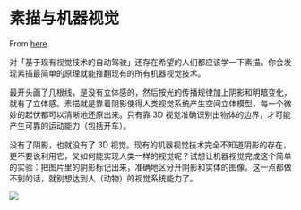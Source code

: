 # 素描与机器视觉

From [here](https://yinwang1.substack.com/p/20-11-24).

对「基于现有视觉技术的自动驾驶」还存在希望的人们都应该学一下素描。你会发现素描最简单的原理就能推翻现有的所有机器视觉技术。

最开头画了几根线，是没有立体感的，然后按光的传播规律加上阴影和明暗变化，就有了立体感。素描就是靠着阴影使得人类视觉系统产生空间立体模型，每一个微妙的起伏都可以清晰地还原出来。只有靠 3D 视觉准确识别出物体的边界，才可能产生可靠的运动能力（包括开车）。

没有了阴影，也就没有了 3D 视觉。现有的机器视觉技术完全不知道阴影的存在，更不要说利用它，又如何能实现人类一样的视觉呢？试想让机器视觉完成这个简单的实验：把图片里的阴影标记出来，准确地区分开阴影和实体的图像。这一点都做不到的话，就别想达到人（动物）的视觉系统能力了。

![](https://substackcdn.com/image/fetch/w_1456,c_limit,f_auto,q_auto:good,fl_progressive:steep/https%3A%2F%2Fbucketeer-e05bbc84-baa3-437e-9518-adb32be77984.s3.amazonaws.com%2Fpublic%2Fimages%2Fb5a7dac1-f193-4288-96f8-0cda5ec25264_1420x1614.jpeg)
